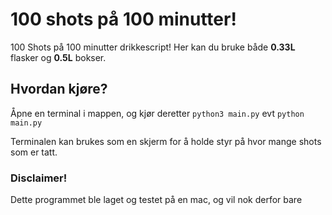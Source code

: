 # 100 shots på 100 minutter!
100 Shots på 100 minutter drikkescript! Her kan du bruke både <b>0.33L</b> flasker og <b>0.5L</b> bokser.


## Hvordan kjøre?
Åpne en terminal i mappen, og kjør deretter ```python3 main.py``` evt ```python main.py```

Terminalen kan brukes som en skjerm for å holde styr på hvor mange shots som er tatt.

### Disclaimer!

Dette programmet ble laget og testet på en mac, og vil nok derfor bare 